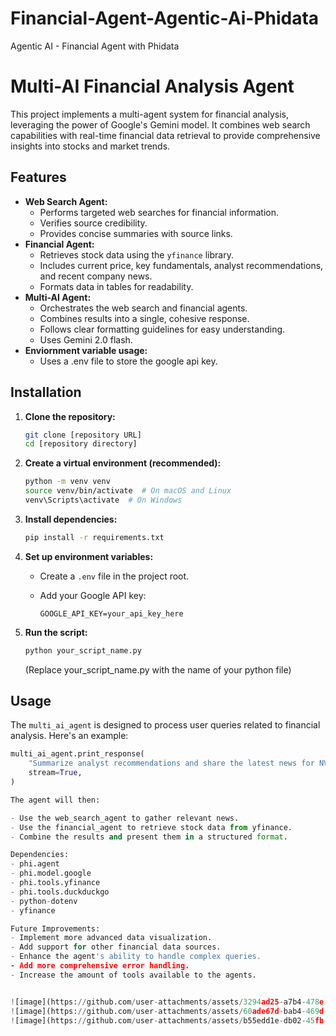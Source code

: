 # Financial-Agent-Agentic-Ai-Phidata
Agentic AI - Financial Agent with Phidata

# Multi-AI Financial Analysis Agent

This project implements a multi-agent system for financial analysis, leveraging the power of Google's Gemini model. It combines web search capabilities with real-time financial data retrieval to provide comprehensive insights into stocks and market trends.

## Features

* **Web Search Agent:**
    * Performs targeted web searches for financial information.
    * Verifies source credibility.
    * Provides concise summaries with source links.
* **Financial Agent:**
    * Retrieves stock data using the `yfinance` library.
    * Includes current price, key fundamentals, analyst recommendations, and recent company news.
    * Formats data in tables for readability.
* **Multi-AI Agent:**
    * Orchestrates the web search and financial agents.
    * Combines results into a single, cohesive response.
    * Follows clear formatting guidelines for easy understanding.
    * Uses Gemini 2.0 flash.
* **Enviornment variable usage:**
    * Uses a .env file to store the google api key.

## Installation

1.  **Clone the repository:**

    ```bash
    git clone [repository URL]
    cd [repository directory]
    ```

2.  **Create a virtual environment (recommended):**

    ```bash
    python -m venv venv
    source venv/bin/activate  # On macOS and Linux
    venv\Scripts\activate  # On Windows
    ```

3.  **Install dependencies:**

    ```bash
    pip install -r requirements.txt
    ```

4.  **Set up environment variables:**

    * Create a `.env` file in the project root.
    * Add your Google API key:

        ```
        GOOGLE_API_KEY=your_api_key_here
        ```

5.  **Run the script:**

    ```bash
    python your_script_name.py
    ```
    (Replace your\_script\_name.py with the name of your python file)

## Usage

The `multi_ai_agent` is designed to process user queries related to financial analysis. Here's an example:

```python
multi_ai_agent.print_response(
    "Summarize analyst recommendations and share the latest news for NVIDIA Corporation (NVDA).",
    stream=True,
)

The agent will then:

- Use the web_search_agent to gather relevant news.
- Use the financial_agent to retrieve stock data from yfinance.
- Combine the results and present them in a structured format.

Dependencies:
- phi.agent
- phi.model.google
- phi.tools.yfinance
- phi.tools.duckduckgo
- python-dotenv
- yfinance

Future Improvements:
- Implement more advanced data visualization.
- Add support for other financial data sources.
- Enhance the agent's ability to handle complex queries.
- Add more comprehensive error handling.
- Increase the amount of tools available to the agents.


![image](https://github.com/user-attachments/assets/3294ad25-a7b4-478e-b3ab-784a80f0d282)
![image](https://github.com/user-attachments/assets/60ade67d-bab4-469d-b30a-1bdc1baea798)
![image](https://github.com/user-attachments/assets/b55edd1e-db02-45fb-bc76-f77d57e3af79)


